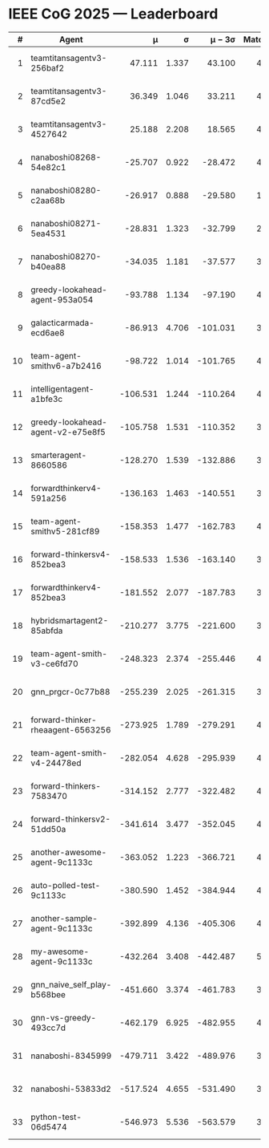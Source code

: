 # IEEE CoG 2025 — Leaderboard

| # | Agent | μ | σ | μ − 3σ | Matches | Updated |
|---:|---|---:|---:|---:|---:|---|
| 1 | teamtitansagentv3-256baf2 | 47.111 | 1.337 | 43.100 | 4612 | 2025-08-28 11:02 |
| 2 | teamtitansagentv3-87cd5e2 | 36.349 | 1.046 | 33.211 | 4478 | 2025-08-28 11:02 |
| 3 | teamtitansagentv3-4527642 | 25.188 | 2.208 | 18.565 | 4494 | 2025-08-28 11:02 |
| 4 | nanaboshi08268-54e82c1 | -25.707 | 0.922 | -28.472 | 4378 | 2025-08-28 11:02 |
| 5 | nanaboshi08280-c2aa68b | -26.917 | 0.888 | -29.580 | 1080 | 2025-08-28 11:02 |
| 6 | nanaboshi08271-5ea4531 | -28.831 | 1.323 | -32.799 | 2900 | 2025-08-28 11:02 |
| 7 | nanaboshi08270-b40ea88 | -34.035 | 1.181 | -37.577 | 3398 | 2025-08-28 11:02 |
| 8 | greedy-lookahead-agent-953a054 | -93.788 | 1.134 | -97.190 | 4290 | 2025-08-28 11:02 |
| 9 | galacticarmada-ecd6ae8 | -86.913 | 4.706 | -101.031 | 3900 | 2025-08-28 11:02 |
| 10 | team-agent-smithv6-a7b2416 | -98.722 | 1.014 | -101.765 | 4640 | 2025-08-28 11:02 |
| 11 | intelligentagent-a1bfe3c | -106.531 | 1.244 | -110.264 | 4154 | 2025-08-28 11:02 |
| 12 | greedy-lookahead-agent-v2-e75e8f5 | -105.758 | 1.531 | -110.352 | 3510 | 2025-08-28 11:02 |
| 13 | smarteragent-8660586 | -128.270 | 1.539 | -132.886 | 3609 | 2025-08-28 11:02 |
| 14 | forwardthinkerv4-591a256 | -136.163 | 1.463 | -140.551 | 3832 | 2025-08-28 11:02 |
| 15 | team-agent-smithv5-281cf89 | -158.353 | 1.477 | -162.783 | 4320 | 2025-08-28 11:02 |
| 16 | forward-thinkersv4-852bea3 | -158.533 | 1.536 | -163.140 | 3605 | 2025-08-28 11:02 |
| 17 | forwardthinkerv4-852bea3 | -181.552 | 2.077 | -187.783 | 3457 | 2025-08-28 11:02 |
| 18 | hybridsmartagent2-85abfda | -210.277 | 3.775 | -221.600 | 3719 | 2025-08-28 11:02 |
| 19 | team-agent-smith-v3-ce6fd70 | -248.323 | 2.374 | -255.446 | 4514 | 2025-08-28 11:02 |
| 20 | gnn_prgcr-0c77b88 | -255.239 | 2.025 | -261.315 | 3720 | 2025-08-28 11:02 |
| 21 | forward-thinker-rheaagent-6563256 | -273.925 | 1.789 | -279.291 | 4662 | 2025-08-28 11:02 |
| 22 | team-agent-smith-v4-24478ed | -282.054 | 4.628 | -295.939 | 4214 | 2025-08-28 11:02 |
| 23 | forward-thinkers-7583470 | -314.152 | 2.777 | -322.482 | 4500 | 2025-08-28 11:02 |
| 24 | forward-thinkersv2-51dd50a | -341.614 | 3.477 | -352.045 | 4622 | 2025-08-28 11:02 |
| 25 | another-awesome-agent-9c1133c | -363.052 | 1.223 | -366.721 | 4940 | 2025-08-28 11:02 |
| 26 | auto-polled-test-9c1133c | -380.590 | 1.452 | -384.944 | 4080 | 2025-08-28 11:02 |
| 27 | another-sample-agent-9c1133c | -392.899 | 4.136 | -405.306 | 4720 | 2025-08-28 11:02 |
| 28 | my-awesome-agent-9c1133c | -432.264 | 3.408 | -442.487 | 5300 | 2025-08-28 11:02 |
| 29 | gnn_naive_self_play-b568bee | -451.660 | 3.374 | -461.783 | 3240 | 2025-08-28 11:02 |
| 30 | gnn-vs-greedy-493cc7d | -462.179 | 6.925 | -482.955 | 4020 | 2025-08-28 11:02 |
| 31 | nanaboshi-8345999 | -479.711 | 3.422 | -489.976 | 3750 | 2025-08-28 11:02 |
| 32 | nanaboshi-53833d2 | -517.524 | 4.655 | -531.490 | 3740 | 2025-08-28 11:02 |
| 33 | python-test-06d5474 | -546.973 | 5.536 | -563.579 | 3950 | 2025-08-28 11:02 |
